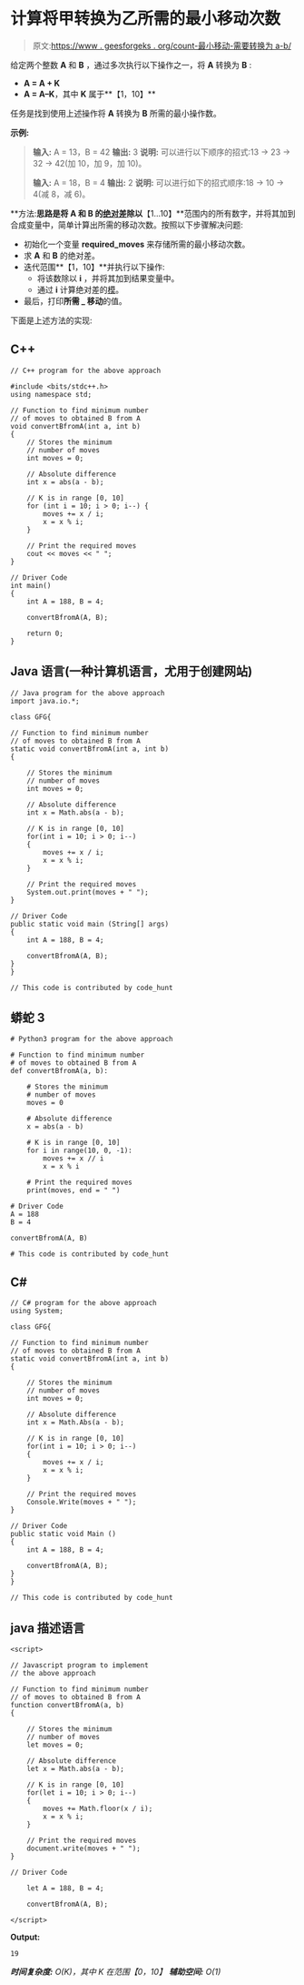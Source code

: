 # 计算将甲转换为乙所需的最小移动次数

> 原文:[https://www . geesforgeks . org/count-最小移动-需要转换为 a-b/](https://www.geeksforgeeks.org/count-minimum-moves-required-to-convert-a-to-b/)

给定两个整数 **A** 和 **B** ，通过多次执行以下操作之一，将 **A** 转换为 **B** :

*   **A = A + K**
*   **A = A–K**，其中 **K** 属于**【1，10】**

任务是找到使用上述操作将 **A** 转换为 **B** 所需的最小操作数。

**示例:**

> **输入:** A = 13，B = 42
> **输出:** 3
> **说明:**
> 可以进行以下顺序的招式:13 → 23 → 32 → 42(加 10，加 9，加 10)。
> 
> **输入:** A = 18，B = 4
> **输出:** 2
> **说明:**
> 可以进行如下的招式顺序:18 → 10 → 4(减 8，减 6)。

**方法:**思路是将 **A** 和 **B** 的[绝对差](https://www.geeksforgeeks.org/abs-labs-llabs-functions-cc/)除以**【1…10】**范围内的所有数字，并将其加到合成变量中，简单计算出所需的移动次数。按照以下步骤解决问题:

*   初始化一个变量 **required_moves** 来存储所需的最小移动次数。
*   求 **A** 和 **B** 的绝对差。
*   迭代范围**【1，10】**并执行以下操作:
    *   将该数除以 **i** ，并将其加到结果变量中。
    *   通过 **i** 计算绝对差的[模](https://www.geeksforgeeks.org/modulo-operator-in-c-cpp-with-examples/)。
*   最后，打印**所需 _ 移动**的值。

下面是上述方法的实现:

## C++

```
// C++ program for the above approach

#include <bits/stdc++.h>
using namespace std;

// Function to find minimum number
// of moves to obtained B from A
void convertBfromA(int a, int b)
{
    // Stores the minimum
    // number of moves
    int moves = 0;

    // Absolute difference
    int x = abs(a - b);

    // K is in range [0, 10]
    for (int i = 10; i > 0; i--) {
        moves += x / i;
        x = x % i;
    }

    // Print the required moves
    cout << moves << " ";
}

// Driver Code
int main()
{
    int A = 188, B = 4;

    convertBfromA(A, B);

    return 0;
}
```

## Java 语言(一种计算机语言，尤用于创建网站)

```
// Java program for the above approach
import java.io.*;

class GFG{

// Function to find minimum number
// of moves to obtained B from A
static void convertBfromA(int a, int b)
{

    // Stores the minimum
    // number of moves
    int moves = 0;

    // Absolute difference
    int x = Math.abs(a - b);

    // K is in range [0, 10]
    for(int i = 10; i > 0; i--)
    {
        moves += x / i;
        x = x % i;
    }

    // Print the required moves
    System.out.print(moves + " ");
}

// Driver Code
public static void main (String[] args)
{
    int A = 188, B = 4;

    convertBfromA(A, B);
}
}

// This code is contributed by code_hunt
```

## 蟒蛇 3

```
# Python3 program for the above approach

# Function to find minimum number
# of moves to obtained B from A
def convertBfromA(a, b):

    # Stores the minimum
    # number of moves
    moves = 0

    # Absolute difference
    x = abs(a - b)

    # K is in range [0, 10]
    for i in range(10, 0, -1):
        moves += x // i
        x = x % i

    # Print the required moves
    print(moves, end = " ")

# Driver Code
A = 188
B = 4

convertBfromA(A, B)

# This code is contributed by code_hunt
```

## C#

```
// C# program for the above approach 
using System;

class GFG{

// Function to find minimum number
// of moves to obtained B from A
static void convertBfromA(int a, int b)
{

    // Stores the minimum
    // number of moves
    int moves = 0;

    // Absolute difference
    int x = Math.Abs(a - b);

    // K is in range [0, 10]
    for(int i = 10; i > 0; i--)
    {
        moves += x / i;
        x = x % i;
    }

    // Print the required moves
    Console.Write(moves + " ");
}

// Driver Code
public static void Main ()
{
    int A = 188, B = 4;

    convertBfromA(A, B);
}
}

// This code is contributed by code_hunt
```

## java 描述语言

```
<script>

// Javascript program to implement
// the above approach

// Function to find minimum number
// of moves to obtained B from A
function convertBfromA(a, b)
{

    // Stores the minimum
    // number of moves
    let moves = 0;

    // Absolute difference
    let x = Math.abs(a - b);

    // K is in range [0, 10]
    for(let i = 10; i > 0; i--)
    {
        moves += Math.floor(x / i);
        x = x % i;
    }

    // Print the required moves
    document.write(moves + " ");
}

// Driver Code

    let A = 188, B = 4;

    convertBfromA(A, B);

</script>
```

**Output:** 

```
19
```

***时间复杂度:** O(K)，其中 K 在范围【0，10】*
***辅助空间:** O(1)*